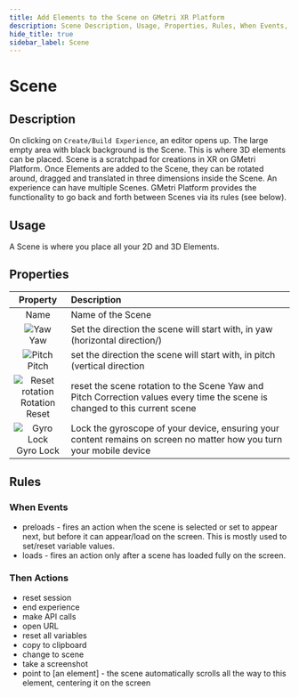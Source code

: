 ```yaml
---
title: Add Elements to the Scene on GMetri XR Platform
description: Scene Description, Usage, Properties, Rules, When Events, Then Actions to add elements to the Scene to create XR Experiences.
hide_title: true
sidebar_label: Scene
---
```


# Scene

## Description 

On clicking on `Create/Build Experience`, an editor opens up. The large empty area with black background is the Scene. This is where 3D elements can be placed. Scene is a scratchpad for creations in XR on GMetri Platform. Once Elements are added to the Scene, they can be rotated around, dragged and translated in three dimensions inside the Scene. An experience can have multiple Scenes. GMetri Platform provides the functionality to go back and forth between Scenes via its rules (see below).

## Usage

A Scene is where you place all your 2D and 3D Elements.

## Properties

| Property          |Description |
| :----------------:|:-----------|
| Name              | Name of the Scene |
| ![Yaw](https://s.vrgmetri.com/gb-web/portal-docs/assets/img/svg/yaw.svg#icon) <br/> Yaw               | Set the direction the scene will start with, in yaw (horizontal direction/) |
| ![Pitch](https://s.vrgmetri.com/gb-web/portal-docs/assets/img/svg/pitch.svg#icon/) <br/> Pitch             | set the direction the scene will start with, in pitch (vertical direction |
| ![Reset rotation](https://s.vrgmetri.com/gb-web/portal-docs/assets/img/svg/reset.svg#icon/) <br/> Rotation Reset    | reset the scene rotation to the Scene Yaw and Pitch Correction values every time the scene is changed to this current scene |
| ![Gyro Lock](https://s.vrgmetri.com/gb-web/portal-docs/assets/img/svg/Lock.svg#icon/) <br/> Gyro Lock         | Lock the gyroscope of your device, ensuring your content remains on screen no matter how you turn your mobile device |

## Rules

### When Events

- preloads - fires an action when the scene is selected or set to appear next, but before it can appear/load on the screen. This is mostly used to set/reset variable values.
- loads - fires an action only after a scene has loaded fully on the screen.

### Then Actions

- reset session
- end experience
- make API calls
- open URL
- reset all variables
- copy to clipboard
- change to scene
- take a screenshot
- point to [an element] - the scene automatically scrolls all the way to this element, centering it on the screen